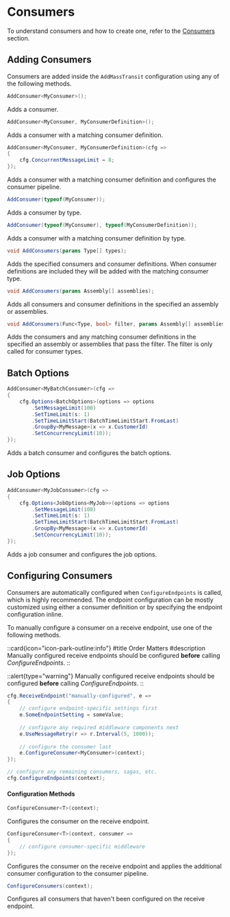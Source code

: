 # Consumers

To understand consumers and how to create one, refer to the [Consumers](/documentation/concepts/consumers) section.

## Adding Consumers

Consumers are added inside the `AddMassTransit` configuration using any of the following methods.

```csharp
AddConsumer<MyConsumer>();
```

Adds a consumer.

```csharp
AddConsumer<MyConsumer, MyConsumerDefinition>();
```

Adds a consumer with a matching consumer definition.

```csharp
AddConsumer<MyConsumer, MyConsumerDefinition>(cfg =>
{
    cfg.ConcurrentMessageLimit = 8;
});
```

Adds a consumer with a matching consumer definition and configures the consumer pipeline.

```csharp
AddConsumer(typeof(MyConsumer));
```

Adds a consumer by type.

```csharp
AddConsumer(typeof(MyConsumer), typeof(MyConsumerDefinition));
```

Adds a consumer with a matching consumer definition by type.

```csharp
void AddConsumers(params Type[] types);
```

Adds the specified consumers and consumer definitions. When consumer definitions are included they will be added with the matching consumer type.

```csharp
void AddConsumers(params Assembly[] assemblies);
```

Adds all consumers and consumer definitions in the specified an assembly or assemblies. 

```csharp
void AddConsumers(Func<Type, bool> filter, params Assembly[] assemblies);
```

Adds the consumers and any matching consumer definitions in the specified an assembly or assemblies that pass the filter. The filter is only called for consumer types.

## Batch Options

```csharp
AddConsumer<MyBatchConsumer>(cfg =>
{
    cfg.Options<BatchOptions>(options => options
        .SetMessageLimit(100)
        .SetTimeLimit(s: 1)
        .SetTimeLimitStart(BatchTimeLimitStart.FromLast)
        .GroupBy<MyMessage>(x => x.CustomerId)
        .SetConcurrencyLimit(10));
});
```

Adds a batch consumer and configures the batch options.

## Job Options

```csharp
AddConsumer<MyJobConsumer>(cfg =>
{
    cfg.Options<JobOptions<MyJob>>(options => options
        .SetMessageLimit(100)
        .SetTimeLimit(s: 1)
        .SetTimeLimitStart(BatchTimeLimitStart.FromLast)
        .GroupBy<MyMessage>(x => x.CustomerId)
        .SetConcurrencyLimit(10));
});
```

Adds a job consumer and configures the job options.


## Configuring Consumers

Consumers are automatically configured when `ConfigureEndpoints` is called, which is highly recommended. The endpoint configuration can be mostly customized using either a consumer definition or by specifying the endpoint configuration inline.

To manually configure a consumer on a receive endpoint, use one of the following methods.

::card{icon="icon-park-outline:info"}
#title
Order Matters
#description
Manually configured receive endpoints should be configured **before** calling _ConfigureEndpoints_.
::

::alert{type="warning"}
Manually configured receive endpoints should be configured **before** calling _ConfigureEndpoints_.
::

```csharp
cfg.ReceiveEndpoint("manually-configured", e =>
{
    // configure endpoint-specific settings first
    e.SomeEndpointSetting = someValue;
    
    // configure any required middleware components next
    e.UseMessageRetry(r => r.Interval(5, 1000));
    
    // configure the consumer last
    e.ConfigureConsumer<MyConsumer>(context);
});

// configure any remaining consumers, sagas, etc.
cfg.ConfigureEndpoints(context);
```

#### Configuration Methods

```csharp
ConfigureConsumer<T>(context);
```

Configures the consumer on the receive endpoint. 

```csharp
ConfigureConsumer<T>(context, consumer => 
{
    // configure consumer-specific middleware
});
```

Configures the consumer on the receive endpoint and applies the additional consumer configuration to the consumer pipeline. 

```csharp
ConfigureConsumers(context);
```

Configures all consumers that haven't been configured on the receive endpoint.

